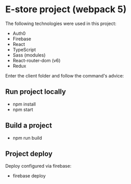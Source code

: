 # E-store project (webpack 5)

The following technologies were used in this project:
 - Auth0 
 - Firebase
 - React
 - TypeScript
 - Sass (modules)
 - React-router-dom (v6)
 - Redux

Enter the client folder and follow the command's advice:

## Run project locally

- npm install
- npm start

## Build a project
- npm run build

## Project deploy
Deploy configured via firebase:
- firebase deploy